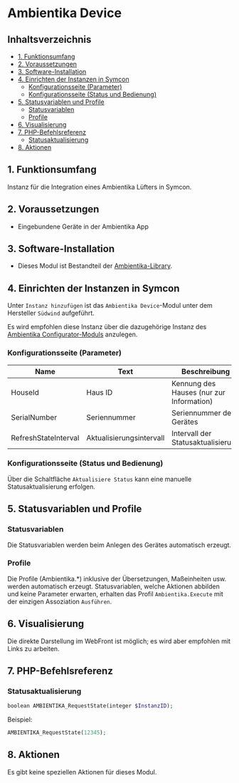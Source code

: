 # Ambientika Device <!-- omit in toc -->

## Inhaltsverzeichnis <!-- omit in toc -->

- [1. Funktionsumfang](#1-funktionsumfang)
- [2. Voraussetzungen](#2-voraussetzungen)
- [3. Software-Installation](#3-software-installation)
- [4. Einrichten der Instanzen in Symcon](#4-einrichten-der-instanzen-in-symcon)
    - [Konfigurationsseite (Parameter)](#konfigurationsseite-parameter)
    - [Konfigurationsseite (Status und Bedienung)](#konfigurationsseite-status-und-bedienung)
- [5. Statusvariablen und Profile](#5-statusvariablen-und-profile)
    - [Statusvariablen](#statusvariablen)
    - [Profile](#profile)
- [6. Visualisierung](#6-Visualisierung)
- [7. PHP-Befehlsreferenz](#7-php-befehlsreferenz)
    - [Statusaktualisierung](#statusaktualisierung)
- [8. Aktionen](#8-aktionen)

## 1. Funktionsumfang

Instanz für die Integration eines Ambientika Lüfters in Symcon.

## 2. Voraussetzungen

- Eingebundene Geräte in der Ambientika App

## 3. Software-Installation

* Dieses Modul ist Bestandteil der [Ambientika-Library](../README.md#4-software-installation).

## 4. Einrichten der Instanzen in Symcon

Unter `Instanz hinzufügen` ist das `Ambientika Device`-Modul unter dem Hersteller `Südwind` aufgeführt.  

Es wird empfohlen diese Instanz über die dazugehörige Instanz des [Ambientika Configurator-Moduls](../Ambientika%20Configurator/README.md) anzulegen.


### Konfigurationsseite (Parameter)

| Name                 | Text                     | Beschreibung                             |
|----------------------|--------------------------|------------------------------------------|
| HouseId              | Haus ID                  | Kennung des Hauses (nur zur Information) |
| SerialNumber         | Seriennummer             | Seriennummer des Gerätes                 |
| RefreshStateInterval | Aktualisierungsintervall | Intervall der Statusaktualisierung       |


### Konfigurationsseite (Status und Bedienung)

Über die Schaltfläche `Aktualisiere Status` kann eine manuelle Statusaktualisierung erfolgen.  

## 5. Statusvariablen und Profile

### Statusvariablen

Die Statusvariablen werden beim Anlegen des Gerätes automatisch erzeugt.

### Profile

Die Profile (Ambientika.*) inklusive der Übersetzungen, Maßeinheiten usw. werden automatisch erzeugt.
Statusvariablen, welche Aktionen abbilden und keine Parameter erwarten, erhalten das Profil `Ambientika.Execute` mit der einzigen Assoziation `Ausführen`.

## 6. Visualisierung

Die direkte Darstellung im WebFront ist möglich; es wird aber empfohlen mit Links zu arbeiten.

## 7. PHP-Befehlsreferenz

### Statusaktualisierung

```php
boolean AMBIENTIKA_RequestState(integer $InstanzID);
```

Beispiel:
```php
AMBIENTIKA_RequestState(12345);
```

## 8. Aktionen

Es gibt keine speziellen Aktionen für dieses Modul.
